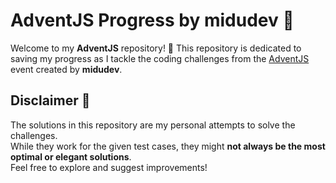 # AdventJS Progress by midudev 🎄

Welcome to my **AdventJS** repository! 👋 This repository is dedicated to saving my progress as I tackle the coding challenges from the [AdventJS](https://adventjs.dev) event created by **midudev**.

## Disclaimer 🚨
The solutions in this repository are my personal attempts to solve the challenges.  
While they work for the given test cases, they might **not always be the most optimal or elegant solutions**.  
Feel free to explore and suggest improvements!
